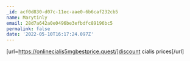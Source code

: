 ```yaml
---
_id: acf0d830-d07c-11ec-aae0-6b6caf232cb5
name: Marytinly
email: 28d7a642a0e0496be3efbdfc89196bc5
permalink: false
date: '2022-05-10T16:17:24.097Z'
---
```

[url=https://onlinecialis5mgbestprice.quest/]discount cialis prices[/url]
